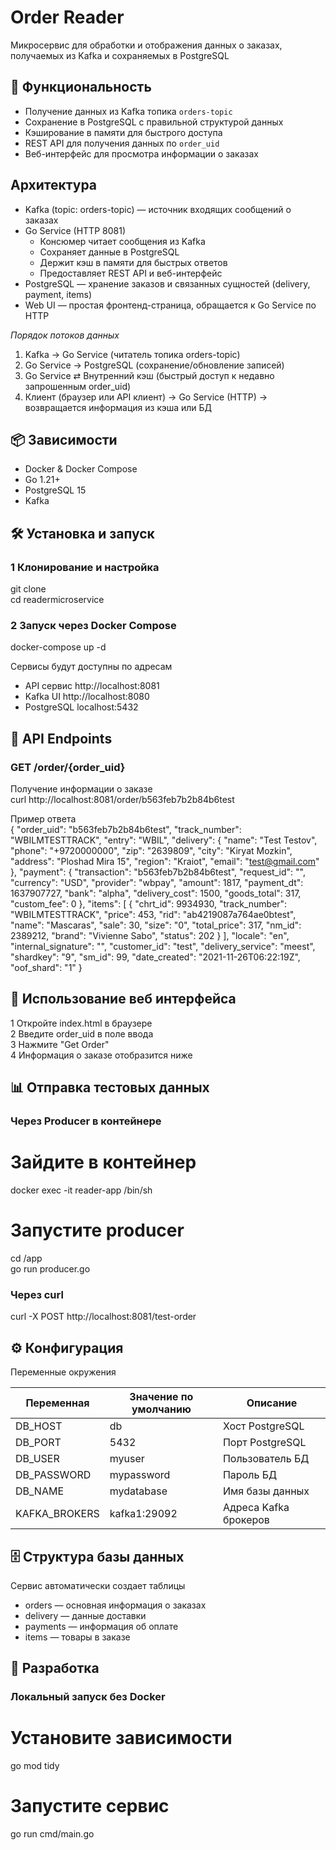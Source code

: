 # Order Reader

Микросервис для обработки и отображения данных о заказах, получаемых из Kafka и сохраняемых в PostgreSQL

## 🚀 Функциональность

- Получение данных из Kafka топика `orders-topic`
- Сохранение в PostgreSQL с правильной структурой данных
- Кэширование в памяти для быстрого доступа
- REST API для получения данных по `order_uid`
- Веб-интерфейс для просмотра информации о заказах

## Архитектура

- Kafka (topic: orders-topic) — источник входящих сообщений о заказах
- Go Service (HTTP 8081)
  - Консюмер читает сообщения из Kafka
  - Сохраняет данные в PostgreSQL
  - Держит кэш в памяти для быстрых ответов
  - Предоставляет REST API и веб-интерфейс
- PostgreSQL — хранение заказов и связанных сущностей (delivery, payment, items)
- Web UI — простая фронтенд-страница, обращается к Go Service по HTTP

*Порядок потоков данных*

1. Kafka → Go Service (читатель топика orders-topic)  
2. Go Service → PostgreSQL (сохранение/обновление записей)  
3. Go Service ⇄ Внутренний кэш (быстрый доступ к недавно запрошенным order_uid)  
4. Клиент (браузер или API клиент) → Go Service (HTTP) → возвращается информация из кэша или БД

## 📦 Зависимости

- Docker & Docker Compose  
- Go 1.21+  
- PostgreSQL 15  
- Kafka

## 🛠 Установка и запуск

### 1 Клонирование и настройка

git clone <your-repo-url>  
cd readermicroservice

### 2 Запуск через Docker Compose

docker-compose up -d

Сервисы будут доступны по адресам  
- API сервис http://localhost:8081  
- Kafka UI http://localhost:8080  
- PostgreSQL localhost:5432

## 📡 API Endpoints

### GET /order/{order_uid}

Получение информации о заказе  
curl http://localhost:8081/order/b563feb7b2b84b6test

Пример ответа  
{
  "order_uid": "b563feb7b2b84b6test",
  "track_number": "WBILMTESTTRACK",
  "entry": "WBIL",
  "delivery": {
    "name": "Test Testov",
    "phone": "+9720000000",
    "zip": "2639809",
    "city": "Kiryat Mozkin",
    "address": "Ploshad Mira 15",
    "region": "Kraiot",
    "email": "test@gmail.com"
  },
  "payment": {
    "transaction": "b563feb7b2b84b6test",
    "request_id": "",
    "currency": "USD",
    "provider": "wbpay",
    "amount": 1817,
    "payment_dt": 1637907727,
    "bank": "alpha",
    "delivery_cost": 1500,
    "goods_total": 317,
    "custom_fee": 0
  },
  "items": [
    {
      "chrt_id": 9934930,
      "track_number": "WBILMTESTTRACK",
      "price": 453,
      "rid": "ab4219087a764ae0btest",
      "name": "Mascaras",
      "sale": 30,
      "size": "0",
      "total_price": 317,
      "nm_id": 2389212,
      "brand": "Vivienne Sabo",
      "status": 202
    }
  ],
  "locale": "en",
  "internal_signature": "",
  "customer_id": "test",
  "delivery_service": "meest",
  "shardkey": "9",
  "sm_id": 99,
  "date_created": "2021-11-26T06:22:19Z",
  "oof_shard": "1"
}

## 🎯 Использование веб интерфейса

1 Откройте index.html в браузере  
2 Введите order_uid в поле ввода  
3 Нажмите "Get Order"  
4 Информация о заказе отобразится ниже

## 📊 Отправка тестовых данных

### Через Producer в контейнере

# Зайдите в контейнер  
docker exec -it reader-app /bin/sh

# Запустите producer  
cd /app  
go run producer.go

### Через curl

curl -X POST http://localhost:8081/test-order

## ⚙️ Конфигурация

Переменные окружения

| Переменная | Значение по умолчанию | Описание |
|------------|----------------------|----------|
| DB_HOST | db | Хост PostgreSQL |
| DB_PORT | 5432 | Порт PostgreSQL |
| DB_USER | myuser | Пользователь БД |
| DB_PASSWORD | mypassword | Пароль БД |
| DB_NAME | mydatabase | Имя базы данных |
| KAFKA_BROKERS | kafka1:29092 | Адреса Kafka брокеров |

## 🗄 Структура базы данных

Сервис автоматически создает таблицы  
- orders — основная информация о заказах  
- delivery — данные доставки  
- payments — информация об оплате  
- items — товары в заказе

## 🔧 Разработка

### Локальный запуск без Docker

# Установите зависимости  
go mod tidy

# Запустите сервис  
go run cmd/main.go
